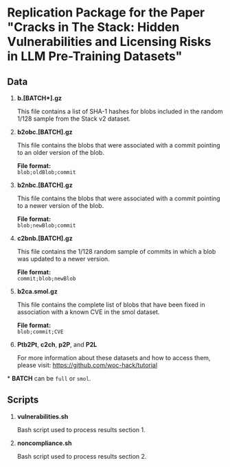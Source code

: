 # Replication Package for the Paper "Cracks in The Stack: Hidden Vulnerabilities and Licensing Risks in LLM Pre-Training Datasets"

## Data

1. **b.[BATCH\*].gz**

   This file contains a list of SHA-1 hashes for blobs included in the random 1/128 sample from the Stack v2 dataset.

2. **b2obc.[BATCH].gz**

   This file contains the blobs that were associated with a commit pointing to an older version of the blob.

   **File format:**  
   `blob;oldBlob;commit`

3. **b2nbc.[BATCH].gz**

   This file contains the blobs that were associated with a commit pointing to a newer version of the blob.

   **File format:**  
   `blob;newBlob;commit`

4. **c2bnb.[BATCH].gz**

   This file contains the 1/128 random sample of commits in which a blob was updated to a newer version.

   **File format:**  
   `commit;blob;newBlob`

5. **b2ca.smol.gz**

   This file contains the complete list of blobs that have been fixed in association with a known CVE in the smol dataset.

   **File format:**  
   `blob;commit;CVE`

6. **Ptb2Pt**, **c2ch**, **p2P**, and **P2L**

   For more information about these datasets and how to access them, please visit: https://github.com/woc-hack/tutorial


\* **BATCH** can be `full` or `smol`.

## Scripts

1. **vulnerabilities.sh**

   Bash script used to process results section 1.

2. **noncompliance.sh**

   Bash script used to process results section 2.
